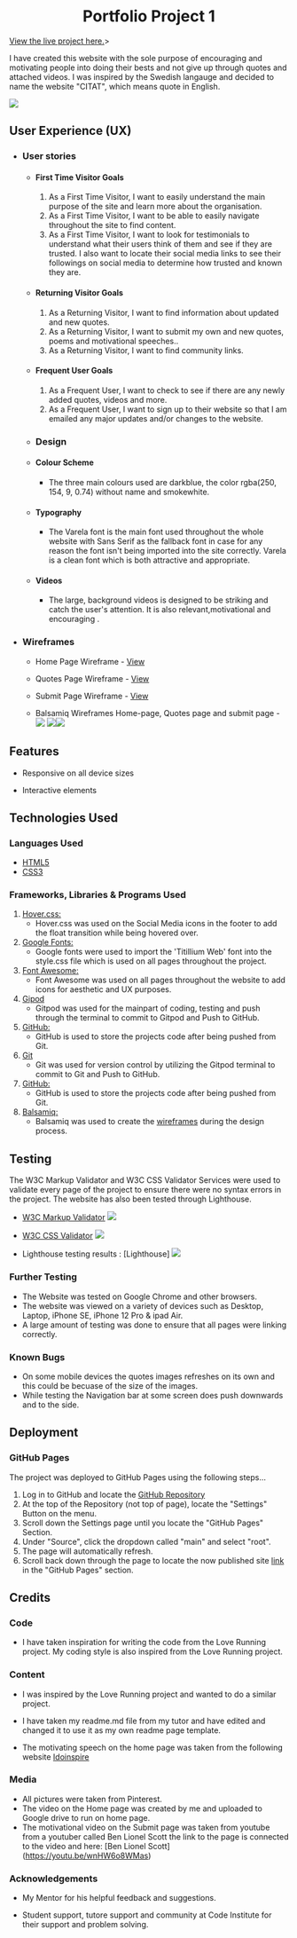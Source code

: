
<h1 align="center"> Portfolio Project 1 </h1>

[View the live project here.](https://onursoyar.github.io/Citat/index.html)>

I have created this website with the sole purpose of encouraging and motivating people into doing their bests and not give up through quotes and attached videos. I was inspired by the Swedish langauge and decided to name the website "CITAT", which means quote in English.

<img src="assets/images/Am-I-responsive.png">


## User Experience (UX)

-   ### User stories

    -   #### First Time Visitor Goals

        1. As a First Time Visitor, I want to easily understand the main purpose of the site and learn more about the organisation.
        2. As a First Time Visitor, I want to be able to easily navigate throughout the site to find content.
        3. As a First Time Visitor, I want to look for testimonials to understand what their users think of them and see if they are trusted. I also want to locate their social media links to see their followings on social media to determine how trusted and known they are.

    -   #### Returning Visitor Goals

        1. As a Returning Visitor, I want to find information about updated and new quotes.
        2. As a Returning Visitor, I want to submit my own and new quotes, poems and motivational speeches..
        3. As a Returning Visitor, I want to find community links.

    -   #### Frequent User Goals
        1. As a Frequent User, I want to check to see if there are any newly added quotes, videos and more.
        2. As a Frequent User, I want to sign up to their website so that I am emailed any major updates and/or changes to the website.

    -  ### Design

    -   #### Colour Scheme
        -   The three main colours used are darkblue, the color rgba(250, 154, 9, 0.74) without name and smokewhite.
    -   #### Typography
        -   The Varela font is the main font used throughout the whole website with Sans Serif as the fallback font in case for any reason the font isn't being imported into the site correctly. Varela is a clean font which is both attractive and appropriate.
    -   #### Videos
        -   The large, background videos is designed to be striking and catch the user's attention. It is also relevant,motivational and encouraging .



*   ### Wireframes

    -   Home Page Wireframe - [View](https://onursoyar.github.io/Citat/index.html)

    -   Quotes Page Wireframe - [View](https://onursoyar.github.io/Citat/quotes.html)

    -   Submit Page Wireframe - [View](https://onursoyar.github.io/Citat/join.html)

    -   Balsamiq Wireframes Home-page, Quotes page and submit page - <img src="assets/images/New Wireframe 1.png"> <img src="assets/images/New Wireframe 2.png"><img src="assets/images/New Wireframe 3.png">


## Features

-   Responsive on all device sizes

-   Interactive elements

## Technologies Used

### Languages Used

-   [HTML5](https://en.wikipedia.org/wiki/HTML5)
-   [CSS3](https://en.wikipedia.org/wiki/Cascading_Style_Sheets)

### Frameworks, Libraries & Programs Used


1. [Hover.css:](https://ianlunn.github.io/Hover/)
    - Hover.css was used on the Social Media icons in the footer to add the float transition while being hovered over.
1. [Google Fonts:](https://fonts.google.com/)
    - Google fonts were used to import the 'Titillium Web' font into the style.css file which is used on all pages throughout the project.
1. [Font Awesome:](https://fontawesome.com/)
    - Font Awesome was used on all pages throughout the website to add icons for aesthetic and UX purposes.
1. [Gipod](https://gitpod.io/)
    - Gitpod was used for the mainpart of coding, testing and push through the terminal to commit to Gitpod and Push to GitHub.
1. [GitHub:](https://github.com/)
    - GitHub is used to store the projects code after being pushed from Git.
1. [Git](https://git-scm.com/)
    - Git was used for version control by utilizing the Gitpod terminal to commit to Git and Push to GitHub.
1. [GitHub:](https://github.com/)
    - GitHub is used to store the projects code after being pushed from Git.
1. [Balsamiq:](https://balsamiq.com/)
    - Balsamiq was used to create the [wireframes](https://github.com/) during the design process.

## Testing


The W3C Markup Validator and W3C CSS Validator Services were used to validate every page of the project to ensure there were no syntax errors in the project. The website has also been tested through Lighthouse.

-   [W3C Markup Validator](https://jigsaw.w3.org/css-validator/#validate_by_input) <img src="assets/images/html w3.png">

-   [W3C CSS Validator](https://jigsaw.w3.org/css-validator/#validate_by_input) <img src="assets/images/jigsaw w3.png">

-   Lighthouse testing results : [Lighthouse] <img src="assets/images/lighthouse.png">

### Further Testing

-   The Website was tested on Google Chrome and other browsers.
-   The website was viewed on a variety of devices such as Desktop, Laptop, iPhone SE, iPhone 12 Pro & ipad Air.
-   A large amount of testing was done to ensure that all pages were linking correctly.

### Known Bugs

-   On some mobile devices the quotes images refreshes on its own and this could be becuase of the size of the images.
-   While testing the Navigation bar at some screen does push downwards and to the side. 

## Deployment

### GitHub Pages

The project was deployed to GitHub Pages using the following steps...

1. Log in to GitHub and locate the [GitHub Repository](https://github.com/Onursoyar/Citat)
2. At the top of the Repository (not top of page), locate the "Settings" Button on the menu.
3. Scroll down the Settings page until you locate the "GitHub Pages" Section.
4. Under "Source", click the dropdown called "main" and select "root".
5. The page will automatically refresh.
6. Scroll back down through the page to locate the now published site [link](https://github.com) in the "GitHub Pages" section.

## Credits

### Code

-   I have taken inspiration for writing the code from the Love Running project. My coding style is also inspired from the Love Running project.

### Content

-   I was inspired by the Love Running project and wanted to do a similar project.
-   I have taken my readme.md file from my tutor and have edited and changed it to use it as my own readme page template. 

-   The motivating speech on the home page was taken from the following website [Idoinspire](https://www.idoinspire.com/blog/bid/43449/never-give-up-on-your-dream-success-is-around-the-corner)

### Media

-   All pictures were taken from Pinterest.
-   The video on the Home page was created by me and uploaded to Google drive to run on home page.
-   The motivational video on the Submit page was taken from youtube from a youtuber called Ben Lionel Scott the link to   the page is connected to the video and here: [Ben Lionel Scott] (https://youtu.be/wnHW6o8WMas) 

### Acknowledgements

-   My Mentor for his helpful feedback and suggestions.

-   Student support, tutore support and community at Code Institute for their support and problem solving.

